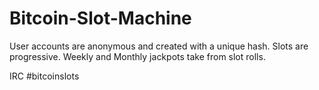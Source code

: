 # Bitcoin-Slot-Machine
User accounts are anonymous and created with a unique hash.  Slots are progressive. Weekly and Monthly jackpots take from slot rolls.

IRC #bitcoinslots
